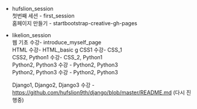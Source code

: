 * hufslion_session  
  첫번째 세션 - first_session  
  홈페이지 만들기 - startbootstrap-creative-gh-pages  
* likelion_session  
  웹 기초 수강- introduce_myself_page  
  HTML 수강- HTML_basic  g
  CSS1 수강- CSS_1  
  CSS2, Python1 수강- CSS_2, Python1  
  Python2, Python3 수강 - Python2, Python3  
  Python2, Python3 수강 - Python2, Python3  
    
  Django1, Django2, Django3 수강 - https://github.com/hufslion9th/django/blob/master/README.md (다시 진행중)  